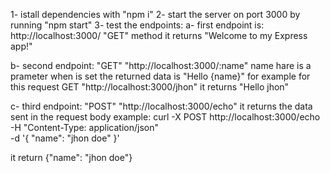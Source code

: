 1- istall dependencies with "npm i"
2- start the server on port 3000 by running "npm start"
3- test the endpoints:
  a- first endpoint is: http://localhost:3000/ "GET" method it returns "Welcome to my Express app!"
  
  b- second endpoint: "GET"  "http://localhost:3000/:name" name hare is a prameter when is set the returned data is "Hello {name}" for example for this request GET "http://localhost:3000/jhon" it returns "Hello jhon"

  c- third endpoint: "POST" "http://localhost:3000/echo" it returns the data sent in the request body example:
   curl -X POST  http://localhost:3000/echo\
    -H "Content-Type: application/json" \
    -d '{
      "name": "jhon doe"
    }'

it return {"name": "jhon doe"}